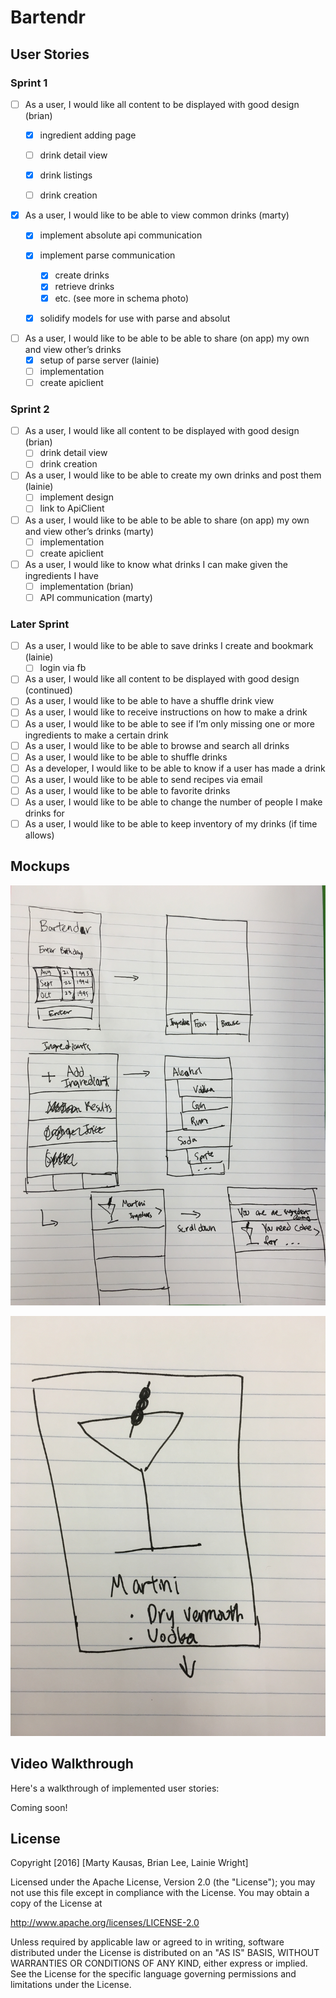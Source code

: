 # Bartendr 

## User Stories

### Sprint 1
- [ ] As a user, I would like all content to be displayed with good design (brian)
    - [X] ingredient adding page 
    - [ ] drink detail view 
    - [X] drink listings 
    - [ ] drink creation


- [X] As a user, I would like to be able to view common drinks (marty)
    - [X] implement absolute api communication
    - [X] implement parse communication
        - [X] create drinks
        - [X] retrieve drinks
        - [X] etc. (see more in schema photo)
    - [X] solidify models for use with parse and absolut



- [ ] As a user, I would like to be able to be able to share (on app) my own and view other’s drinks
    - [X] setup of parse server (lainie) 
    - [ ] implementation 
    - [ ] create apiclient

### Sprint 2
- [ ] As a user, I would like all content to be displayed with good design (brian)
    - [ ] drink detail view 
    - [ ] drink creation

- [ ] As a user, I would like to be able to create my own drinks and post them (lainie)
    - [ ] implement design
    - [ ] link to ApiClient

- [ ] As a user, I would like to be able to be able to share (on app) my own and view other’s drinks (marty)
    - [ ] implementation 
    - [ ] create apiclient

- [ ] As a user, I would like to know what drinks I can make given the ingredients I have
    - [ ] implementation (brian)
    - [ ] API communication (marty)

### Later Sprint 

- [ ] As a user, I would like to be able to save drinks I create and bookmark (lainie) 
    - [ ] login via fb

- [ ] As a user, I would like all content to be displayed with good design (continued)
- [ ] As a user, I would like to be able to have a shuffle drink view
- [ ] As a user, I would like to receive instructions on how to make a drink
- [ ] As a user, I would like to be able to see if I’m only missing one or more ingredients to make a certain drink
- [ ] As a user, I would like to be able to browse and search all drinks
- [ ] As a user, I would like to be able to shuffle drinks 
- [ ] As a developer, I would like to be able to know if a user has made a drink
- [ ] As a user, I would like to be able to send recipes via email
- [ ] As a user, I would like to be able to favorite drinks
- [ ] As a user, I would like to be able to change the number of people I make drinks for
- [ ] As a user, I would like to be able to keep inventory of my drinks (if time allows)

## Mockups

![alt tag](https://raw.githubusercontent.com/FoodForThought4/Bartender/master/mockups/full_wireframe.JPG "Mockup Image 1") 

![alt tag](https://raw.githubusercontent.com/FoodForThought4/Bartender/master/mockups/single_drink.JPG "Mockup Image 2") 

## Video Walkthrough 

Here's a walkthrough of implemented user stories:

Coming soon!
<!-- ![alt tag](https://raw.githubusercontent.com/mkausas/Yelp/master/demo.gif "Video Walkthrough") 

GIF created with [LiceCap](http://www.cockos.com/licecap/). -->

## License

Copyright [2016] [Marty Kausas, Brian Lee, Lainie Wright]

Licensed under the Apache License, Version 2.0 (the "License");
you may not use this file except in compliance with the License.
You may obtain a copy of the License at

http://www.apache.org/licenses/LICENSE-2.0

Unless required by applicable law or agreed to in writing, software
distributed under the License is distributed on an "AS IS" BASIS,
WITHOUT WARRANTIES OR CONDITIONS OF ANY KIND, either express or implied.
See the License for the specific language governing permissions and
limitations under the License.